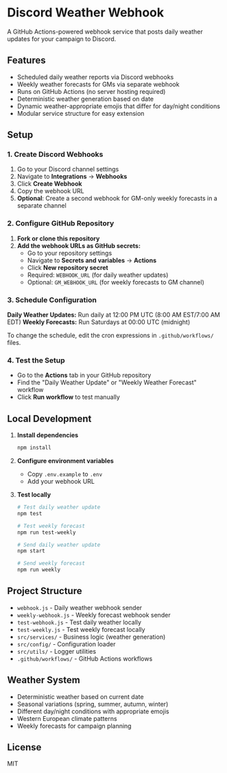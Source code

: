 # Discord Weather Webhook

A GitHub Actions-powered webhook service that posts daily weather updates for your campaign to Discord.

## Features

- Scheduled daily weather reports via Discord webhooks
- Weekly weather forecasts for GMs via separate webhook
- Runs on GitHub Actions (no server hosting required)
- Deterministic weather generation based on date
- Dynamic weather-appropriate emojis that differ for day/night conditions
- Modular service structure for easy extension

## Setup

### 1. Create Discord Webhooks

1. Go to your Discord channel settings
2. Navigate to **Integrations** → **Webhooks**
3. Click **Create Webhook**
4. Copy the webhook URL
5. **Optional**: Create a second webhook for GM-only weekly forecasts in a separate channel

### 2. Configure GitHub Repository

1. **Fork or clone this repository**
2. **Add the webhook URLs as GitHub secrets:**
   - Go to your repository settings
   - Navigate to **Secrets and variables** → **Actions**
   - Click **New repository secret**
   - Required: `WEBHOOK_URL` (for daily weather updates)
   - Optional: `GM_WEBHOOK_URL` (for weekly forecasts to GM channel)

### 3. Schedule Configuration

**Daily Weather Updates:** Run daily at 12:00 PM UTC (8:00 AM EST/7:00 AM EDT)
**Weekly Forecasts:** Run Saturdays at 00:00 UTC (midnight)

To change the schedule, edit the cron expressions in `.github/workflows/` files.

### 4. Test the Setup

- Go to the **Actions** tab in your GitHub repository
- Find the "Daily Weather Update" or "Weekly Weather Forecast" workflow
- Click **Run workflow** to test manually

## Local Development

1. **Install dependencies**
   ```sh
   npm install
   ```
2. **Configure environment variables**
   - Copy `.env.example` to `.env`
   - Add your webhook URL
3. **Test locally**

   ```sh
   # Test daily weather update
   npm test

   # Test weekly forecast
   npm run test-weekly

   # Send daily weather update
   npm start

   # Send weekly forecast
   npm run weekly
   ```

## Project Structure

- `webhook.js` - Daily weather webhook sender
- `weekly-webhook.js` - Weekly forecast webhook sender
- `test-webhook.js` - Test daily weather locally
- `test-weekly.js` - Test weekly forecast locally
- `src/services/` - Business logic (weather generation)
- `src/config/` - Configuration loader
- `src/utils/` - Logger utilities
- `.github/workflows/` - GitHub Actions workflows

## Weather System

- Deterministic weather based on current date
- Seasonal variations (spring, summer, autumn, winter)
- Different day/night conditions with appropriate emojis
- Western European climate patterns
- Weekly forecasts for campaign planning

## License

MIT

